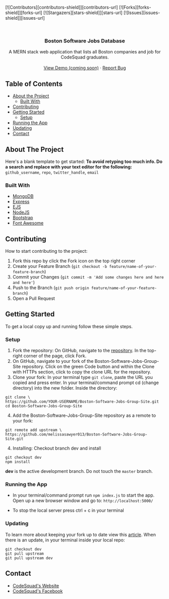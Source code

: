 [![Contributors][contributors-shield]][contributors-url]
[![Forks][forks-shield]][forks-url]
[![Stargazers][stars-shield]][stars-url]
[![Issues][issues-shield]][issues-url]



<!-- PROJECT INTRO -->
<br />

  <h3 align="center">Boston Software Jobs Database</h3>

  <p align="center">
    A MERN stack web application that lists all Boston companies and job for CodeSquad graduates.
    <br />
    <br />
    <a href="#">View Demo (coming soon)</a>
    ·
    <a href="https://github.com/melissasawyer013/Boston-Software-Jobs-Group-Site/issues">Report Bug</a>
  </p>
</p>



<!-- TABLE OF CONTENTS -->
## Table of Contents

* [About the Project](#about-the-project)
  * [Built With](#built-with)
* [Contributing](#contributing)
* [Getting Started](#getting-started)
  * [Setup](#setup)
* [Running the App](#running-the-app)
* [Updating](#updating)
* [Contact](#contact)



<!-- ABOUT THE PROJECT -->
## About The Project

Here's a blank template to get started:
**To avoid retyping too much info. Do a search and replace with your text editor for the following:**
`github_username`, `repo`, `twitter_handle`, `email`


### Built With

* [MongoDB](https://www.mongodb.com/)
* [Express](https://expressjs.com/)
* [EJS](https://ejs.co/)
* [NodeJS](https://nodejs.org/en/)
* [Bootstrap](https://getbootstrap.com/)
* [Font Awesome](https://fontawesome.com/)



<!-- CONTRIBUTING -->
## Contributing

How to start contributing to the project:

1. Fork this repo by click the Fork icon on the top right corner 
2. Create your Feature Branch (`git checkout -b feature/name-of-your-feature-branch`)
3. Commit your Changes (`git commit -m 'Add some changes here and here and here'`)
4. Push to the Branch (`git push origin feature/name-of-your-feature-branch`)
5. Open a Pull Request



<!-- GETTING STARTED -->
## Getting Started

To get a local copy up and running follow these simple steps.

### Setup

1. Fork the repository: On GitHub, navigate to the [repository](https://github.com/melissasawyer013/Boston-Software-Jobs-Group-Site). In the top-right corner of the page, click Fork.
2. On GitHub, navigate to your fork of the Boston-Software-Jobs-Group-Site repository. Click on the green Code button and within the Clone with HTTPs section, click to copy the clone URL for the repository.
3. Clone your fork: In your terminal type `git clone`, paste the URL you copied and press enter. In your terminal/command prompt cd (change directory) into the new folder. Inside the directory:

```
git clone \
https://github.com/YOUR-USERNAME/Boston-Software-Jobs-Group-Site.git
cd Boston-Software-Jobs-Group-Site
```

4. Add the Boston-Software-Jobs-Group-Site repository as a remote to your fork:

```
git remote add upstream \
https://github.com/melissasawyer013/Boston-Software-Jobs-Group-Site.git
```

4. Installing: Checkout branch dev and install

```
git checkout dev
npm install
```

**dev** is the active development branch. Do not touch the `master` branch.

### Running the App

- In your terminal/command prompt run `npm index.js` to start the app. Open up a new browser window and go to: `http://localhost:5000/`

- To stop the local server press ctrl + c in your terminal

### Updating

To learn more about keeping your fork up to date view this [article](https://help.github.com/articles/syncing-a-fork/). When there is an update, in your terminal inside your local repo:

```
git checkout dev
git pull upstream
git pull upstream dev
```



<!-- CONTACT -->
## Contact

* [CodeSquad's Website](https://www.codesquad.org/)
* [CodeSquad's Facebook](http://www.facebook.com/CodeSquadOrg)


